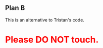 ## Plan B
This is an alternative to Tristan's code.

# <span style="color:red">Please DO NOT touch.</span>

